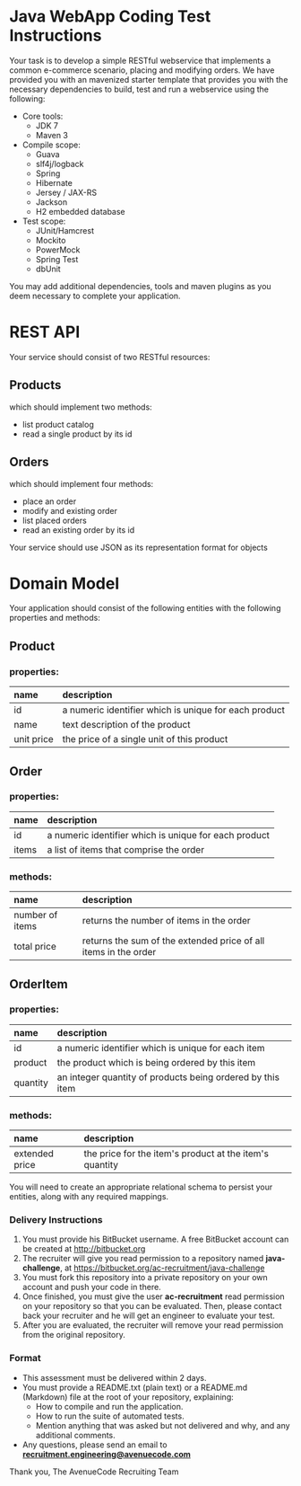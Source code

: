 # Java WebApp Coding Test Instructions

Your task is to develop a simple RESTful webservice that implements a common e-commerce scenario, placing and modifying orders. We have provided you with an mavenized starter template that provides you with the necessary dependencies to build, test and run a webservice using the following:

- Core tools:
    - JDK 7
    - Maven 3
- Compile scope:
    - Guava
    - slf4j/logback
    - Spring
    - Hibernate
    - Jersey / JAX-RS
    - Jackson
    - H2 embedded database
- Test scope:
    - JUnit/Hamcrest
    - Mockito
    - PowerMock
    - Spring Test
    - dbUnit

You may add additional dependencies, tools and maven plugins as you deem necessary to complete your application. 

# REST API

Your service should consist of two RESTful resources:

## Products
	
which should implement two methods:
		
- list product catalog
- read a single product by its id
			
## Orders
	
which should implement four methods:
		
- place an order
- modify and existing order
- list placed orders
- read an existing order by its id
			
Your service should use JSON as its representation format for objects

# Domain Model			
			
Your application should consist of the following entities with the following properties and methods:

## Product
	
### properties:
name       |    description
:----------|:-----------------------------------------------------
id         | a numeric identifier which is unique for each product
name       | text description of the product
unit price | the price of a single unit of this product
		
## Order
	
### properties:

name  |    description
:-----|:-----------------------------------------------------
id    | a numeric identifier which is unique for each product
items | a list of items that comprise the order
			
### methods:
name            |    description
:---------------|:---------------------------------------------------------------
number of items | returns the number of items in the order
total price     | returns the sum of the extended price of all items in the order
			
## OrderItem
	
### properties:
name     |    description
:--------|:----------------------------------------------------------
id       | a numeric identifier which is unique for each item
product  | the product which is being ordered by this item
quantity | an integer quantity of products being ordered by this item
			
### methods:
name           |    description
:--------------|:-------------------------------------------------------
extended price | the price for the item's product at the item's quantity
			
You will need to create an appropriate relational schema to persist your entities, along with any required mappings.

### Delivery Instructions ###

1. You must provide his BitBucket username. A free BitBucket account can be created at http://bitbucket.org
1. The recruiter will give you read permission to a repository named **java-challenge**, at https://bitbucket.org/ac-recruitment/java-challenge
1. You must fork this repository into a private repository on your own account and push your code in there.
1. Once finished, you must give the user **ac-recruitment** read permission on your repository so that you can be evaluated. Then, please contact back your recruiter and he will get an engineer to evaluate your test.
1. After you are evaluated, the recruiter will remove your read permission from the original repository.

### Format ###

* This assessment must be delivered within 2 days.
* You must provide a README.txt (plain text) or a README.md (Markdown) file at the root of your repository, explaining:
    * How to compile and run the application.
    * How to run the suite of automated tests.
    * Mention anything that was asked but not delivered and why, and any additional comments.
* Any questions, please send an email to **recruitment.engineering@avenuecode.com**

Thank you,
The AvenueCode Recruiting Team